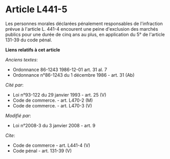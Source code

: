 # Article L441-5

Les personnes morales déclarées pénalement responsables de l'infraction prévue à l'article L. 441-4 encourent une peine
d'exclusion des marchés publics pour une durée de cinq ans au plus, en application du 5° de l'article 131-39 du code pénal.

**Liens relatifs à cet article**

_Anciens textes_:

  - Ordonnance 86-1243 1986-12-01 art. 31 al. 7
  - Ordonnance n°86-1243 du 1 décembre 1986 - art. 31 (Ab)

_Cité par_:

  - Loi n°93-122 du 29 janvier 1993 - art. 25 (V)
  - Code de commerce. - art. L470-2 (M)
  - Code de commerce. - art. L470-3 (V)

_Modifié par_:

  - Loi n°2008-3 du 3 janvier 2008 - art. 9

_Cite_:

  - Code de commerce - art. L441-4 (V)
  - Code pénal - art. 131-39 (V)
